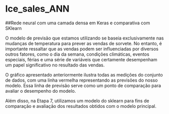 # Ice_sales_ANN
##Rede neural com uma camada densa  em Keras e comparativa com SKlearn

O modelo de previsão que estamos utilizando se baseia exclusivamente nas mudanças de temperatura para prever as vendas de sorvete. No entanto, é importante ressaltar que as vendas podem ser influenciadas por diversos outros fatores, como o dia da semana, condições climáticas, eventos especiais, férias e uma série de variáveis que certamente desempenham um papel significativo no resultado das vendas.

O gráfico apresentado anteriormente ilustra todas as medições do conjunto de dados, com uma linha vermelha representando as previsões do nosso modelo. Essa linha de previsão serve como um ponto de comparação para avaliar o desempenho do modelo.

Além disso, na Etapa 7, utilizamos um modelo do sklearn para fins de comparação e avaliação dos resultados obtidos com o modelo principal.


